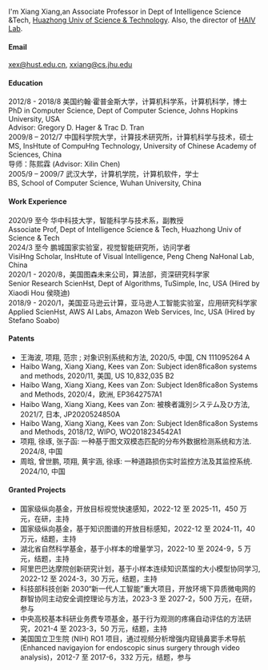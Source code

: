 

I'm Xiang Xiang,an Associate Professor in Dept of Intelligence Science &Tech, [Huazhong Univ of Science & Technology](https://www.hust.edu.cn/). Also, the director of [HAIV Lab](https://haivlab.wixsite.com/home).

#### Email
xex@hust.edu.cn, xxiang@cs.jhu.edu

#### Education
2012/8 - 2018/8 美国约翰·霍普⾦斯⼤学，计算机科学系，计算机科学，博⼠   
PhD in Computer Science, Dept of Computer Science, Johns Hopkins University, USA    
Advisor: Gregory D. Hager & Trac D. Tran   
2009/8 – 2012/7 中国科学院⼤学，计算技术研究所，计算机科学与技术，硕⼠    
MS, InsHtute of CompuHng Technology, University of Chinese Academy of Sciences, China    
导师：陈熙霖 (Advisor: Xilin Chen)    
2005/9 – 2009/7 武汉⼤学，计算机学院，计算机软件，学⼠   
BS, School of Computer Science, Wuhan University, China 

#### Work Experience
2020/9 ⾄今 华中科技⼤学，智能科学与技术系，副教授   
Associate Prof, Dept of Intelligence Science & Tech, Huazhong Univ of Science & Tech   
2024/3 ⾄今 鹏城国家实验室，视觉智能研究所，访问学者   
VisiHng Scholar, InsHtute of Visual Intelligence, Peng Cheng NaHonal Lab, China  
2020/1 - 2020/8，美国图森未来公司，算法部，资深研究科学家  
Senior Research ScienHst, Dept of Algorithms, TuSimple, Inc, USA (Hired by Xiaodi Hou 侯晓迪)  
2018/9 - 2020/1，美国亚⻢逊云计算，亚⻢逊⼈⼯智能实验室，应⽤研究科学家  
Applied ScienHst, AWS AI Labs, Amazon Web Services, Inc, USA (Hired by Stefano Soabo)  

#### Patents
- 王海波, 项翔, 范宗 ; 对象识别系统和⽅法, 2020/5, 中国, CN 111095264 A
- Haibo Wang, Xiang Xiang, Kees van Zon: Subject iden8fica8on systems and methods, 2020/11, 美国, US 10,832,035 B2
- Haibo Wang, Xiang Xiang, Kees van Zon: Subject Iden8fica8on Systems and Methods, 2020/4，欧洲, EP3642757A1
- Haibo Wang, Xiang Xiang, Kees van Zon: 被検者識別システム及ひ⽅法, 2021/7, ⽇本, JP2020524850A
- Haibo Wang, Xiang Xiang, Kees van Zon: Subject Iden8fica8on Systems and Methods, 2018/12, WIPO, WO2018234542A1
- 项翔, 徐琢, 张⼦函: ⼀种基于图⽂双模态匹配的分布外数据检测系统和⽅法. 2024/8, 中国
- 周晗, 曾世鹏, 项翔, ⻩宇涵, 徐琢: ⼀种道路损伤实时监控⽅法及其监控系统. 2024/10, 中国

#### Granted Projects
- 国家级纵向基⾦，开放⽬标视觉快速感知，2022-12 ⾄ 2025-11，450 万元，在研，主持
- 国家级纵向基⾦，基于知识图谱的开放⽬标感知，2022-12 ⾄ 2024-11，40 万元，结题，主持
-  湖北省⾃然科学基⾦，基于⼩样本的增量学习，2022-10 ⾄ 2024-9，5 万元，结题，主持
- 阿⾥巴巴达摩院创新研究计划，基于⼩样本连续知识蒸馏的⼤⼩模型协同学习, 2022-12 ⾄ 2024-3，30 万元，结题，主持
- 科技部科技创新 2030“新⼀代⼈⼯智能”重⼤项⽬，开放环境下异质微电⽹的群智协同主动安全调控理论与⽅法，2023-3 ⾄ 2027-2，500 万元，在研，参与
- 中央⾼校基本科研业务费专项基⾦，基于⾏为观测的疼痛⾃动评估的⽅法研究，2021-4 ⾄ 2023-3，50 万元，结题，主持
- 美国国⽴卫⽣院 (NIH) RO1 项⽬，通过视频分析增强内窥镜⿐窦⼿术导航 (Enhanced navigayion for endoscopic sinus surgery through video analysis)，2012-7 ⾄ 2017-6，332 万元，结题，参与


